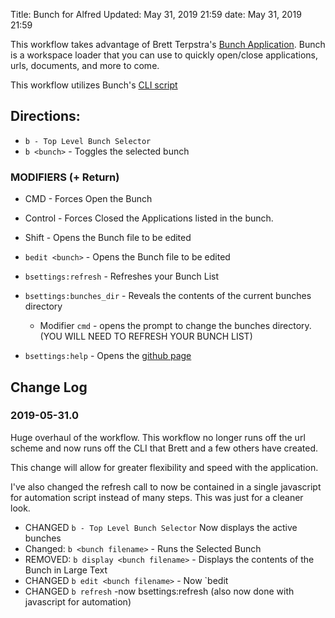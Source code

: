 Title: Bunch for Alfred
Updated: May 31, 2019 21:59
date: May 31, 2019 21:59

This workflow takes advantage of Brett Terpstra's [Bunch Application](https://brettterpstra.com/projects/bunch/). Bunch is a workspace loader that you can use to quickly open/close applications, urls, documents, and more to come. 

This workflow utilizes Bunch's [CLI script](https://gist.github.com/ttscoff/07820820270759b5ce98b06521877a54)


## Directions:

* `b - Top Level Bunch Selector`
* `b <bunch>` - Toggles the selected bunch

### MODIFIERS (+ Return)
* CMD - Forces Open the Bunch
* Control - Forces Closed the Applications listed in the bunch.
* Shift - Opens the Bunch file to be edited

* `bedit <bunch>` - Opens the Bunch file to be edited
* `bsettings:refresh` - Refreshes your Bunch List
* `bsettings:bunches_dir` - Reveals the contents of the current bunches directory
  * Modifier `cmd` - opens the prompt to change the bunches directory. (YOU WILL NEED TO REFRESH YOUR BUNCH LIST)
* `bsettings:help` - Opens the [github page](https://github.com/kjaymiller/Bunch_Alfred)


## Change Log
### 2019-05-31.0
Huge overhaul of the workflow. This workflow no longer runs off the url scheme and now runs off the CLI that Brett and a few others have created. 

This change will allow for greater flexibility and speed with the application.

I've also changed the refresh call to now be contained in a single javascript for automation script instead of many steps. This was just for a cleaner look.

* CHANGED `b - Top Level Bunch Selector` Now displays the active bunches
* Changed: `b <bunch filename>` - Runs the Selected Bunch
* REMOVED: `b display <bunch filename>` - Displays the contents of the Bunch in Large Text
* CHANGED `b edit <bunch filename>` - Now `bedit <bunch name>
* CHANGED `b refresh` -now bsettings:refresh (also now done with javascript for automation)
